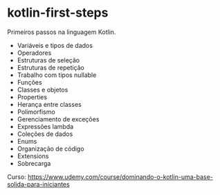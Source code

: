 # kotlin-first-steps
Primeiros passos na linguagem Kotlin.


- Variáveis e tipos de dados
- Operadores
- Estruturas de seleção
- Estruturas de repetição
- Trabalho com tipos nullable
- Funções
- Classes e objetos
- Properties
- Herança entre classes 
- Polimorfismo
- Gerenciamento de exceções
- Expressões lambda
- Coleções de dados
- Enums
- Organização de código
- Extensions
- Sobrecarga

Curso: https://www.udemy.com/course/dominando-o-kotlin-uma-base-solida-para-iniciantes
